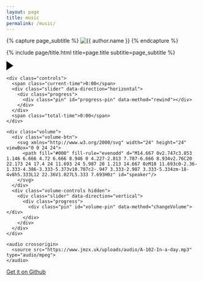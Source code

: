 ```yaml
---
layout: page
title: music
permalink: /music/
---
```

<div class="page" markdown="1">

{% capture page_subtitle %}
<img
    class="me"
    alt="{{ author.name }}"
    src="{{ site.author.photo | relative_url }}"
    srcset="{{ site.author.photo2x | relative_url }} 2x"
/>
{% endcapture %}

{% include page/title.html title=page.title subtitle=page_subtitle %}

</div>

<!-- partial:index.partial.html -->
<div class="holder">
  <div class="audio green-audio-player">
    <div class="loading">
      <div class="spinner"></div>
    </div>
    <div class="play-pause-btn">
      <svg xmlns="http://www.w3.org/2000/svg" width="18" height="24" viewBox="0 0 18 24">
        <path fill="#000" fill-rule="evenodd" d="M18 12L0 24V0" class="play-pause-icon" id="playPause"/>
      </svg>
    </div>

    <div class="controls">
      <span class="current-time">0:00</span>
      <div class="slider" data-direction="horizontal">
        <div class="progress">
          <div class="pin" id="progress-pin" data-method="rewind"></div>
        </div>
      </div>
      <span class="total-time">0:00</span>
    </div>

    <div class="volume">
      <div class="volume-btn">
        <svg xmlns="http://www.w3.org/2000/svg" width="24" height="24" viewBox="0 0 24 24">
          <path fill="#000" fill-rule="evenodd" d="M14.667 0v2.747c3.853 1.146 6.666 4.72 6.666 8.946 0 4.227-2.813 7.787-6.666 8.934v2.76C20 22.173 24 17.4 24 11.693 24 5.987 20 1.213 14.667 0zM18 11.693c0-2.36-1.333-4.386-3.333-5.373v10.707c2-.947 3.333-2.987 3.333-5.334zm-18-4v8h5.333L12 22.36V1.027L5.333 7.693H0z" id="speaker"/>
        </svg>
      </div>
      <div class="volume-controls hidden">
        <div class="slider" data-direction="vertical">
          <div class="progress">
            <div class="pin" id="volume-pin" data-method="changeVolume"></div>
          </div>
        </div>
      </div>
    </div>

    <audio crossorigin>
      <source src="https://www.jmzx.uk/uploads/audio/A-102-In-a-day.mp3" type="audio/mpeg">
    </audio>
  </div>

  <a class="get-it-on-github" href="https://github.com/xjmzx" target="_blank">Get it on Github</a>
</div>
<!-- partial -->
  <script  src="./script.js"></script>
